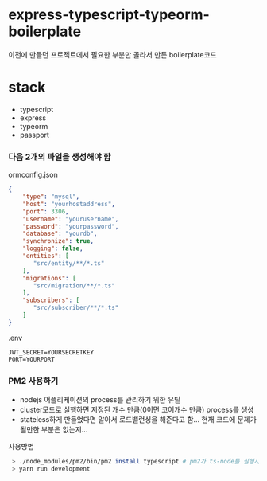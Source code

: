 express-typescript-typeorm-boilerplate
=============

이전에 만들던 프로젝트에서 필요한 부분만 골라서 만든 boilerplate코드

# stack
- typescript
- express
- typeorm
- passport

### 다음 2개의 파일을 생성해야 함
ormconfig.json
```json
{
    "type": "mysql",
    "host": "yourhostaddress",
    "port": 3306,
    "username": "yourusername", 
    "password": "yourpassword", 
    "database": "yourdb", 
    "synchronize": true,
    "logging": false,
    "entities": [
       "src/entity/**/*.ts"
    ],
    "migrations": [
       "src/migration/**/*.ts"
    ],
    "subscribers": [
       "src/subscriber/**/*.ts"
    ]
}
```

.env
```
JWT_SECRET=YOURSECRETKEY
PORT=YOURPORT
```

### PM2 사용하기
- nodejs 어플리케이션의 process를 관리하기 위한 유틸
- cluster모드로 실행하면 지정된 개수 만큼(0이면 코어개수 만큼) process를 생성
- stateless하게 만들었다면 알아서 로드밸런싱을 해준다고 함... 현재 코드에 문제가 될만한 부분은 없는지...

사용방법
```bash
 > ./node_modules/pm2/bin/pm2 install typescript # pm2가 ts-node를 실행시키게 하기 위해 필요
 > yarn run development
```
